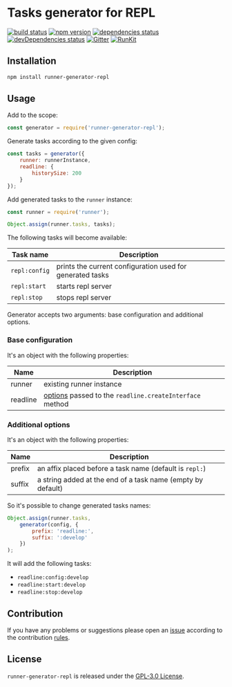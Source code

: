 Tasks generator for REPL
========================

[![build status](https://img.shields.io/travis/runner/generator-repl.svg?style=flat-square)](https://travis-ci.org/runner/generator-repl)
[![npm version](https://img.shields.io/npm/v/runner-generator-repl.svg?style=flat-square)](https://www.npmjs.com/package/runner-generator-repl)
[![dependencies status](https://img.shields.io/david/runner/generator-repl.svg?style=flat-square)](https://david-dm.org/runner/generator-repl)
[![devDependencies status](https://img.shields.io/david/dev/runner/generator-repl.svg?style=flat-square)](https://david-dm.org/runner/generator-repl?type=dev)
[![Gitter](https://img.shields.io/badge/gitter-join%20chat-blue.svg?style=flat-square)](https://gitter.im/DarkPark/runner)
[![RunKit](https://img.shields.io/badge/RunKit-try-yellow.svg?style=flat-square)](https://npm.runkit.com/runner-generator-repl)


## Installation ##

```bash
npm install runner-generator-repl
```


## Usage ##

Add to the scope:

```js
const generator = require('runner-generator-repl');
```

Generate tasks according to the given config:

```js
const tasks = generator({
    runner: runnerInstance,
    readline: {
        historySize: 200
    }
});
```

Add generated tasks to the `runner` instance:

```js
const runner = require('runner');

Object.assign(runner.tasks, tasks);
```

The following tasks will become available:

 Task name     | Description
---------------|-------------
 `repl:config` | prints the current configuration used for generated tasks
 `repl:start`  | starts repl server
 `repl:stop`   | stops repl server

Generator accepts two arguments: base configuration and additional options.


### Base configuration ###

It's an object with the following properties:

 Name     | Description
----------|-------------
 runner   | existing runner instance
 readline | [options](https://nodejs.org/api/readline.html#readline_readline_createinterface_options) passed to the `readline.createInterface` method 


### Additional options ###

It's an object with the following properties:

 Name   | Description
--------|-------------
 prefix | an affix placed before a task name (default is `repl:`)  
 suffix | a string added at the end of a task name (empty by default)
 
So it's possible to change generated tasks names: 

```js
Object.assign(runner.tasks,
    generator(config, {
        prefix: 'readline:',
        suffix: ':develop'
    })
);
```

It will add the following tasks:

* `readline:config:develop` 
* `readline:start:develop`  
* `readline:stop:develop`  
 

## Contribution ##

If you have any problems or suggestions please open an [issue](https://github.com/runner/generator-repl/issues)
according to the contribution [rules](.github/contributing.md).


## License ##

`runner-generator-repl` is released under the [GPL-3.0 License](http://opensource.org/licenses/GPL-3.0).

